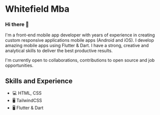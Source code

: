 # Whitefield Mba

### Hi there 👋
I'm a front-end mobile app developer with years of experience in creating custom responsive applications
mobile apps (Android and iOS). I develop amazing mobile apps using Flutter & Dart.  I have a strong, creative and analytical skills to
deliver the best productive results.

I'm currently open to collaborations, contributions to open source and job opportunities. 

## Skills and Experience
* 💻 HTML, CSS
* 🖥 TailwindCSS
* 🖥 Flutter & Dart
